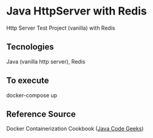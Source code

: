 # Java HttpServer with Redis
Http Server Test Project (vanilla) with Redis

## Tecnologies

Java (vanilla http server), Redis

## To execute

docker-compose up

## Reference Source

Docker Containerization Cookbook ([Java Code Geeks](https://www.javacodegeeks.com))